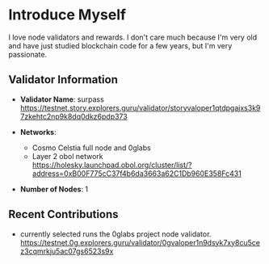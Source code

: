 # Introduce Myself
I love node validators and rewards. I don't care much because I'm very old and have just studied blockchain code for a few years, but I'm very passionate.
## Validator Information
- **Validator Name**: surpass
https://testnet.story.explorers.guru/validator/storyvaloper1qtdpgajxs3k97zkehtc2np9k8dq0dkz6pdp373
- **Networks**: 
  - Cosmo Celstia full node and 0glabs 
  - Layer 2 obol network https://holesky.launchpad.obol.org/cluster/list/?address=0xB00F775cC37f4b6da3663a62C1Db960E358Fc431
   
- **Number of Nodes**: 1

## Recent Contributions
- currently selected runs the 0glabs project node validator.
https://testnet.0g.explorers.guru/validator/0gvaloper1n9dsyk7xy8cu5cez3cqmrkju5ac07gs6523s9x
